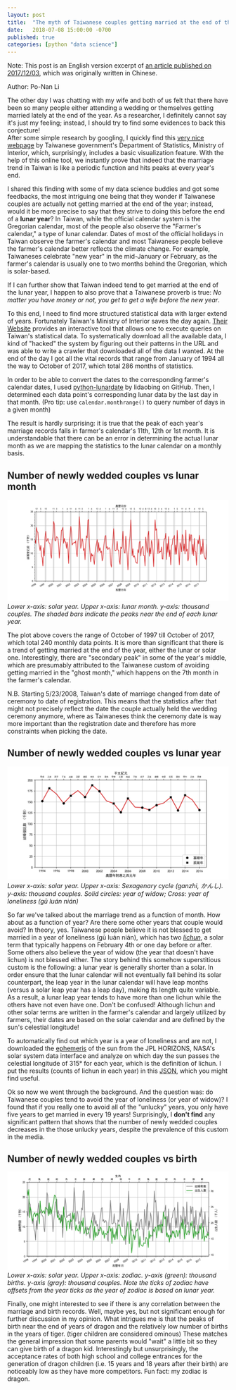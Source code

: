 ```yaml
---
layout: post
title:  "The myth of Taiwanese couples getting married at the end of the year"
date:   2018-07-08 15:00:00 -0700
published: true
categories: [python "data science"]
---
```


Note: This post is an English version excerpt of [an article published on 2017/12/03](http://blog.ponan.li/post/2017/12/03/wedding-trend-end-of-year/), which was originally written in Chinese.

Author: Po-Nan Li

The other day I was chatting with my wife and both of us felt that there have been so many people either attending a wedding or themselves getting married lately at the end of the year.
As a researcher, I definitely cannot say it's just my feeling; instead, I should try to find some evidences to back this conjecture!  
After some simple research by googling, I quickly find this [very nice webpage](https://www.moi.gov.tw/stat/chart.aspx?ChartID=S0703) by Taiwanese government's Department of Statistics, Ministry of Interior, which, surprisingly, includes a basic visualization feature.
With the help of this online tool, we instantly prove that indeed that the marriage trend in Taiwan is like a periodic function and hits peaks at every year's end.

I shared this finding with some of my data science buddies and got some feedbacks, the most intriguing one being that they wonder if Taiwanese couples are actually not getting married at the end of the year; instead, would it be more precise to say that they strive to doing this before the end of a **lunar year**?
In Taiwan, while the official calendar system is the Gregorian calendar, most of the people also observe the "Farmer's calendar," a type of lunar calendar.
Dates of most of the official holidays in Taiwan observe the farmer's calendar and most Taiwanese people believe the farmer's calendar better reflects the climate change.
For example, Taiwaneses celebrate "new year" in the mid-January or February, as the farmer's calendar is usually one to two months behind the Gregorian, which is solar-based.

If I can further show that Taiwan indeed tend to get married at the end of the lunar year, I happen to also prove that a Taiwanese proverb is true: *No matter you have money or not, you get to get a wife before the new year*.

To this end, I need to find more structured statistical data with larger extend of years.
Fortunately Taiwan's Ministry of Interior saves the day again.
[Their Website](http://statis.moi.gov.tw/micst/stmain.jsp?sys=100) provides an interactive tool that allows one to execute queries on Taiwan's statistical data.
To systematically download all the available data, I kind of "hacked" the system by figuring out their patterns in the URL and was able to write a crawler that downloaded all of the data I wanted.
At the end of the day I got all the vital records that range from January of 1994 all the way to October of 2017, which total 286 months of statistics.

In order to be able to convert the dates to the corresponding farmer's calendar dates, I used [python-lunardate](https://github.com/lidaobing/python-lunardate) by lidaobing on GitHub.
Then, I determined each data point's corresponding lunar data by the last day in that month. (Pro tip: use `calendar.monthrange()` to query number of days in a given month)

The result is hardly surprising: it is true that the peak of each year's marriage records falls in farmer's calendar's 11th, 12th or 1st month.
It is understandable that there can be an error in determining the actual lunar month as we are mapping the statistics to the lunar calendar on a monthly basis.


## Number of newly wedded couples vs lunar month

![Number of newly wedded couples vs lunar month](/assets/img/2017/marriage_vs_year.png)
*Lower x-axis: solar year. Upper x-axis: lunar month. y-axis: thousand couples. The shaded bars indicate the peaks near the end of each lunar year.*

The plot above covers the range of October of 1997 till October of 2017, which total 240 monthly data points.
It is more than significant that there is a trend of getting married at the end of the year, either the lunar or solar one.
Interestingly, there are "secondary peak" in some of the year's middle, which are presumably attributed to the Taiwanese custom of avoiding getting married in the "ghost month," which happens on the 7th month in the farmer's calendar.  

N.B. Starting 5/23/2008, Taiwan's date of marriage changed from date of ceremony to date of registration.
This means that the statistics after that might not precisely reflect the date the couple actually held the wedding ceremony anymore, where as Taiwaneses think the ceremony date is way more important than the registration date and therefore has more constraints when picking the date.

## Number of newly wedded couples vs lunar year

![結婚對數與農曆年份的關係](/assets/img/2017/lichun_vs_lunar_year.png)
*Lower x-axis: solar year. Upper x-axis: Sexagenary cycle (ganzhi, かんし). y-axis: thousand couples. Solid circles: year of widow; Cross: year of loneliness (gū luán nián)*

So far we've talked about the marriage trend as a function of month.
How about as a function of year?
Are there some other years that couple would avoid?
In theory, yes.
Taiwanese people believe it is not blessed to get married in a year of loneliness (gū luán nián), which has two [*lichun*](https://en.wikipedia.org/wiki/Lichun), a solar term that typically happens on February 4th or one day before or after.
Some others also believe the year of widow (the year that doesn't have lichun) is not blessed either.
The story behind this somehow superstitious custom is the following: a lunar year is generally shorter than a solar.
In order ensure that the lunar calendar will not eventually fall behind its solar counterpart, the leap year in the lunar calendar will have leap months (versus a solar leap year has a leap day), making its length quite variable.
As a result, a lunar leap year tends to have more than one lichun while the others have not even have one.
Don't be confused!
Although lichun and other solar terms are written in the farmer's calendar and largely utilized by farmers, their dates are based on the solar calendar and are defined by the sun's celestial longitude!

To automatically find out which year is a year of loneliness and are not, I downloaded the [ephemeris](https://ssd.jpl.nasa.gov/?glossary&term=ephemeris) of the sun from the JPL HORIZONS, NASA's solar system data interface and analyze on which day the sun passes the celestial longitude of 315° for each year, which is the definition of lichun.
I put the results (counts of lichun in each year) in this [JSON](/assets/lichun_1950_2049.json), which you might find useful.

Ok so now we went through the background.
And the question was: do Taiwanese couples tend to avoid the year of loneliness (or year of widow)?
I found that if you really one to avoid all of the "unlucky" years, you only have five years to get married in every 19 years!
Surprisingly, I **don't find** any significant pattern that shows that the number of newly wedded couples decreases in the those unlucky years, despite the prevalence of this custom in the media.

## Number of newly wedded couples vs birth

![結婚數與出生人口的關係](/assets/img/2017/birth_vs_year.png)
*Lower x-axis: solar year. Upper x-axis: zodiac. y-axis (green): thousand births. y-axis (gray): thousand couples. Note the ticks of zodiac have offsets from the year ticks as the year of zodiac is based on lunar year.*

Finally, one might interested to see if there is any correlation between the marriage and birth records.
Well, maybe yes, but not significant enough for further discussion in my opinion.
What intrigues me is that the peaks of birth near the end of years of dragon and the relatively low number of births in the years of tiger. (tiger children are considered ominous)
These matches the general impression that some parents would "wait" a little bit so they can give birth of a dragon kid.
Interestingly but unsurprisingly, the acceptance rates of both high school and college entrances for the generation of dragon children (i.e. 15 years and 18 years after their birth) are noticeably low as they have more competitors.
Fun fact: my zodiac is dragon.
